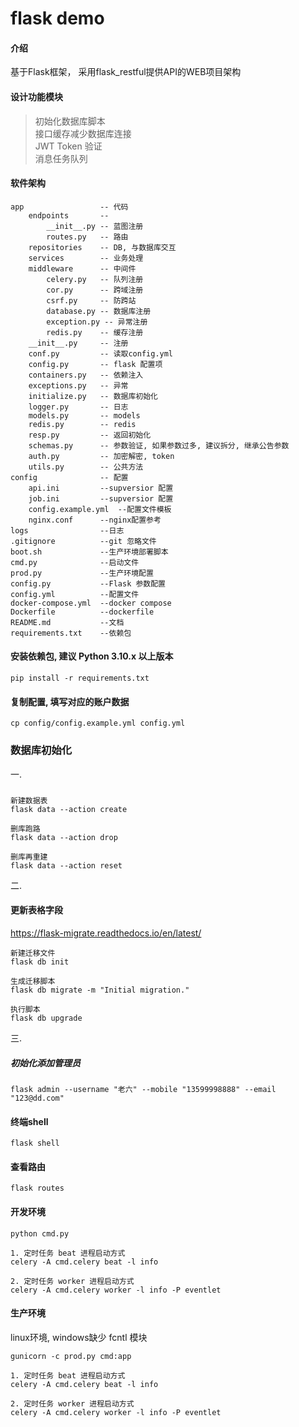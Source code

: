 # flask demo 

#### 介绍
基于Flask框架， 采用flask_restful提供API的WEB项目架构

#### 设计功能模块
> 初始化数据库脚本  
> 接口缓存减少数据库连接  
> JWT Token 验证  
> 消息任务队列

#### 软件架构
```text
app                 -- 代码
    endpoints       -- 
        __init__.py -- 蓝图注册
        routes.py   -- 路由
    repositories    -- DB, 与数据库交互
    services        -- 业务处理
    middleware      -- 中间件
        celery.py   -- 队列注册
        cor.py      -- 跨域注册
        csrf.py     -- 防跨站
        database.py -- 数据库注册
        exception.py -- 异常注册
        redis.py    -- 缓存注册
    __init__.py     -- 注册
    conf.py         -- 读取config.yml
    config.py       -- flask 配置项
    containers.py   -- 依赖注入
    exceptions.py   -- 异常
    initialize.py   -- 数据库初始化
    logger.py       -- 日志
    models.py       -- models
    redis.py        -- redis
    resp.py         -- 返回初始化
    schemas.py      -- 参数验证, 如果参数过多, 建议拆分, 继承公告参数
    auth.py         -- 加密解密, token
    utils.py        -- 公共方法
config              -- 配置
    api.ini         --supversior 配置
    job.ini         --supversior 配置
    config.example.yml  --配置文件模板
    nginx.conf      --nginx配置参考
logs                --日志
.gitignore          --git 忽略文件
boot.sh             --生产环境部署脚本
cmd.py              --启动文件
prod.py             --生产环境配置
config.py           --Flask 参数配置
config.yml          --配置文件
docker-compose.yml  --docker compose
Dockerfile          --dockerfile
README.md           --文档
requirements.txt    --依赖包
```

#### 安装依赖包, 建议 Python 3.10.x  以上版本
```shell
pip install -r requirements.txt
```

#### 复制配置, 填写对应的账户数据
```text
cp config/config.example.yml config.yml
```

### 数据库初始化
一. 
##### 
```text
新建数据表
flask data --action create

删库跑路
flask data --action drop

删库再重建
flask data --action reset
```

二. 
#### 更新表格字段
https://flask-migrate.readthedocs.io/en/latest/
```text
新建迁移文件
flask db init

生成迁移脚本
flask db migrate -m "Initial migration."

执行脚本
flask db upgrade
```
三. 
##### 初始化添加管理员
```shell
flask admin --username "老六" --mobile "13599998888" --email "123@dd.com"
```

#### 终端shell
```shell
flask shell
```

#### 查看路由
```shell
flask routes
```

#### 开发环境
```shell
python cmd.py

1. 定时任务 beat 进程启动方式
celery -A cmd.celery beat -l info

2. 定时任务 worker 进程启动方式
celery -A cmd.celery worker -l info -P eventlet
```

#### 生产环境
linux环境, windows缺少 fcntl 模块
```shell
gunicorn -c prod.py cmd:app

1. 定时任务 beat 进程启动方式
celery -A cmd.celery beat -l info

2. 定时任务 worker 进程启动方式
celery -A cmd.celery worker -l info -P eventlet
```
